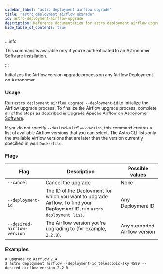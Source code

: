 ```yaml
---
sidebar_label: "astro deployment airflow upgrade"
title: "astro deployment airflow upgrade"
id: astro-deployment-airflow-upgrade
description: Reference documentation for astro deployment airflow upgrade.
hide_table_of_contents: true
---
```


:::info 

This command is available only if you're authenticated to an Astronomer Software installation. 

:::

Initializes the Airflow version upgrade process on any Airflow Deployment on Astronomer.

### Usage

Run `astro deployment airflow upgrade --deployment-id` to initialize the Airflow upgrade process. To finalize the Airflow upgrade process, complete all of the steps as described in [Upgrade Apache Airflow on Astronomer Software](https://docs.astronomer.io/software/manage-airflow-versions).

If you do not specify `--desired-airflow-version`, this command creates a list of available Airflow versions that you can select. The Astro CLI lists only the available Airflow versions that are later than the version currently specified in your `Dockerfile`.


### Flags

| Flag                        | Description                                                                                                                    | Possible values
| --------------------------- | ---------- | ------------------------------------------------------------------------------------------------------------------------ |
| `--cancel` | Cancel the upgrade                                                                | None | 
| `--deployment-id`           | The ID of the Deployment for which you want to upgrade Airflow. To find your Deployment ID, run `astro deployment list`.     | Any Deployment ID |
| `--desired-airflow-version` | The Airflow version you're upgrading to (for example, `2.2.0`).                                                                | Any supported Airflow version | 



### Examples 

```
# Upgrade to Airflow 2.4 
$ astro deployment airflow --deployment-id telescopic-sky-4599 --desired-airflow-version 2.2.0
```